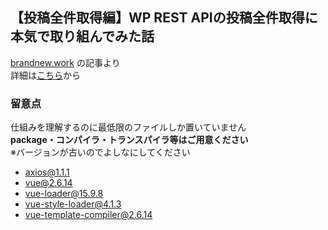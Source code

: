 ## 【投稿全件取得編】WP REST APIの投稿全件取得に本気で取り組んでみた話

[brandnew.work](https://brandnew.work/) の記事より  
詳細は[こちら](https://brandnew.work/column/wordpress/wp-rest-api/wp_rest_api-all_posts-get_all_posts/)から

### 留意点
仕組みを理解するのに最低限のファイルしか置いていません  
**package・コンパイラ・トランスパイラ等はご用意ください**  
※バージョンが古いのでよしなにしてください

- axios@1.1.1
- vue@2.6.14
- vue-loader@15.9.8
- vue-style-loader@4.1.3
- vue-template-compiler@2.6.14
